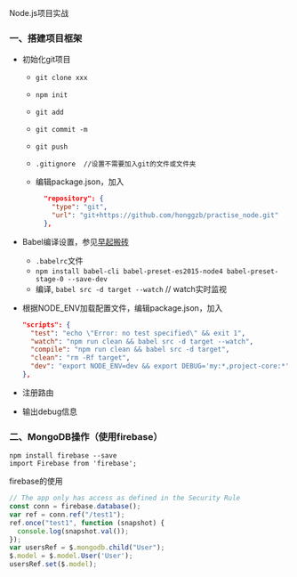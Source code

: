 Node.js项目实战

### 一、搭建项目框架

- 初始化git项目
  - `git clone xxx`
  - `npm init`
  - `git add` 
  - `git commit -m`
  - `git push`
  - `.gitignore  //设置不需要加入git的文件或文件夹`
  - 编辑package.json，加入

    ```json
      "repository": {
        "type": "git",
        "url": "git+https://github.com/honggzb/practise_node.git"
      },
    ```

- Babel编译设置，参见[早起搬砖](http://morning.work)
  - `.babelrc`文件
  - `npm install babel-cli babel-preset-es2015-node4 babel-preset-stage-0 --save-dev`
  - 编译, `babel src -d target --watch`  // watch实时监视
- 根据NODE_ENV加载配置文件，编辑package.json，加入
  ```json
  "scripts": {
    "test": "echo \"Error: no test specified\" && exit 1",
    "watch": "npm run clean && babel src -d target --watch",
    "compile": "npm run clean && babel src -d target",
    "clean": "rm -Rf target",
    "dev": "export NODE_ENV=dev && export DEBUG='my:*,project-core:*' && node target/server.js"
  },
  ```

- 注册路由
- 输出debug信息

### 二、MongoDB操作（使用firebase）

```
npm install firebase --save
import Firebase from 'firebase';
```

firebase的使用

```javascript
// The app only has access as defined in the Security Rule
const conn = firebase.database();
var ref = conn.ref("/test1");
ref.once("test1", function (snapshot) {
  console.log(snapshot.val());
});
var usersRef = $.mongodb.child("User");
$.model = $.model.User('User');
usersRef.set($.model);
```

